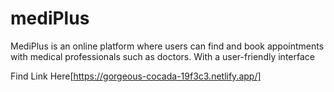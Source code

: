 # mediPlus
MediPlus is an online platform where users can find and book appointments with medical professionals such as doctors. With a user-friendly interface

Find Link Here[https://gorgeous-cocada-19f3c3.netlify.app/]
